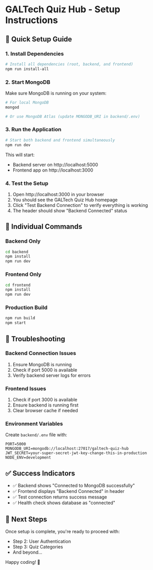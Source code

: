 # GALTech Quiz Hub - Setup Instructions

## 🚀 Quick Setup Guide

### 1. Install Dependencies
```bash
# Install all dependencies (root, backend, and frontend)
npm run install-all
```

### 2. Start MongoDB
Make sure MongoDB is running on your system:
```bash
# For local MongoDB
mongod

# Or use MongoDB Atlas (update MONGODB_URI in backend/.env)
```

### 3. Run the Application
```bash
# Start both backend and frontend simultaneously
npm run dev
```

This will start:
- Backend server on http://localhost:5000
- Frontend app on http://localhost:3000

### 4. Test the Setup
1. Open http://localhost:3000 in your browser
2. You should see the GALTech Quiz Hub homepage
3. Click "Test Backend Connection" to verify everything is working
4. The header should show "Backend Connected" status

## 🔧 Individual Commands

### Backend Only
```bash
cd backend
npm install
npm run dev
```

### Frontend Only
```bash
cd frontend
npm install
npm run dev
```

### Production Build
```bash
npm run build
npm start
```

## 🐛 Troubleshooting

### Backend Connection Issues
1. Ensure MongoDB is running
2. Check if port 5000 is available
3. Verify backend server logs for errors

### Frontend Issues
1. Check if port 3000 is available
2. Ensure backend is running first
3. Clear browser cache if needed

### Environment Variables
Create `backend/.env` file with:
```env
PORT=5000
MONGODB_URI=mongodb://localhost:27017/galtech-quiz-hub
JWT_SECRET=your-super-secret-jwt-key-change-this-in-production
NODE_ENV=development
```

## ✅ Success Indicators

- ✅ Backend shows "Connected to MongoDB successfully"
- ✅ Frontend displays "Backend Connected" in header
- ✅ Test connection returns success message
- ✅ Health check shows database as "connected"

## 🎯 Next Steps

Once setup is complete, you're ready to proceed with:
- Step 2: User Authentication
- Step 3: Quiz Categories
- And beyond...

Happy coding! 🚀

